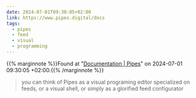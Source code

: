 ```yaml
---
date: 2024-07-01T09:30:05+02:00
link: https://www.pipes.digital/docs
tags:
  - pipes
  - feed
  - visual
  - programming
---
```

{{% marginnote %}}Found at "[Documentation | Pipes](https://web.archive.org/web/20240701093005/https://www.pipes.digital/docs)" on 2024-07-01 09:30:05 +02:00.{{% /marginnote %}}

> you can think of Pipes as a visual programing editor specialized on feeds, or a visual shell, or simply as a glorified feed configurator